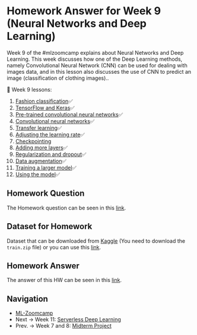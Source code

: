 # Homework Answer for Week 9 (Neural Networks and Deep Learning)
Week 9 of the #mlzoomcamp explains about Neural Networks and Deep Learning. This week discusses how one of the Deep Learning methods, namely Convolutional Neural Network (CNN) can be used for dealing with images data, and in this lesson also discusses the use of CNN to predict an image (classification of clothing images).. 

:book: Week 9 lessons:
1. [Fashion classification](https://github.com/alexeygrigorev/mlbookcamp-code/blob/master/course-zoomcamp/08-deep-learning/01-fashion-classification.md):white_check_mark:
2. [TensorFlow and Keras](https://github.com/alexeygrigorev/mlbookcamp-code/blob/master/course-zoomcamp/08-deep-learning/02-tensorflow-keras.md):white_check_mark:
3. [Pre-trained convolutional neural networks](https://github.com/alexeygrigorev/mlbookcamp-code/blob/master/course-zoomcamp/08-deep-learning/03-pretrained-models.md):white_check_mark:
4. [Convolutional neural networks](https://github.com/alexeygrigorev/mlbookcamp-code/blob/master/course-zoomcamp/08-deep-learning/04-conv-neural-nets.md):white_check_mark:
5. [Transfer learning](https://github.com/alexeygrigorev/mlbookcamp-code/blob/master/course-zoomcamp/08-deep-learning/05-transfer-learning.md):white_check_mark:
6. [Adjusting the learning rate](https://github.com/alexeygrigorev/mlbookcamp-code/blob/master/course-zoomcamp/08-deep-learning/06-learning-rate.md):white_check_mark:
7. [Checkpointing](https://github.com/alexeygrigorev/mlbookcamp-code/blob/master/course-zoomcamp/08-deep-learning/07-checkpointing.md)
8. [Adding more layers](https://github.com/alexeygrigorev/mlbookcamp-code/blob/master/course-zoomcamp/08-deep-learning/08-more-layers.md):white_check_mark:
9. [Regularization and dropout](https://github.com/alexeygrigorev/mlbookcamp-code/blob/master/course-zoomcamp/08-deep-learning/09-dropout.md):white_check_mark:
10. [Data augmentation](https://github.com/alexeygrigorev/mlbookcamp-code/blob/master/course-zoomcamp/08-deep-learning/10-augmentation.md):white_check_mark:
11. [Training a larger model](https://github.com/alexeygrigorev/mlbookcamp-code/blob/master/course-zoomcamp/08-deep-learning/11-large-model.md):white_check_mark:
12. [Using the model](https://github.com/alexeygrigorev/mlbookcamp-code/blob/master/course-zoomcamp/08-deep-learning/12-using-model.md):white_check_mark:

## Homework Question
The Homework question can be seen in this [link](https://github.com/alexeygrigorev/mlbookcamp-code/blob/master/course-zoomcamp/08-deep-learning/homework.md).

## Dataset for Homework
Dataset that can be downloaded from [Kaggle](https://www.kaggle.com/c/dogs-vs-cats/data) (You need to download the `train.zip` file) or you can use this [link](https://github.com/alexeygrigorev/large-datasets/releases/download/dogs-cats/train.zip).

## Homework Answer
The answer of this HW can be seen in this [link](https://github.com/madityarafip/My-Machine-Learning/blob/main/ML-Zoomcamp/HW-Week-9/MLZoomcamp_HW9.ipynb).

## Navigation
* [ML-Zoomcamp](https://github.com/madityarafip/My-Machine-Learning/tree/main/ML-Zoomcamp)
* Next  -> Week 11: [Serverless Deep Learning](https://github.com/madityarafip/My-Machine-Learning/tree/main/ML-Zoomcamp/HW-11)
* Prev. -> Week 7 and 8: [Midterm Project](https://github.com/madityarafip/My-Machine-Learning/tree/main/ML-Zoomcamp/Midterm-Project-Week-7)
